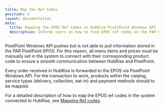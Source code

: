 ```yaml
---
title: Map the Ref Codes
position: 3
layout: documentation
meta:
  title: Mapping the EPOS Ref Codes on HubRise PixelPoint Windows API
  description: Informs users on how to find EPOS ref codes on the PAR PixelPoint EPOS to map them on other apps, in the context of an integration with HubRise via the PAR PixelPoint Windown API integration.
---
```


PixelPoint Windows API pushes but is not able to pull information stored in the PAR PixelPoint EPOS. For this reason, all menu items and prices must be manually set in the system to connect with their corresponding product code to ensure a smooth communication between HubRise and PixelPoint.

Every order received in HubRise is forwarded to the EPOS via PixelPoint Windows API. For the transaction to work, products within the catalog, service types (delivery, collection, eat-in) and payment methods should to be mapped.

For a detailed description of how to map the EPOS ref codes in the system connected to HubRise, see [Mapping Ref codes](/apps/pixelpoint/map-ref-codes).
